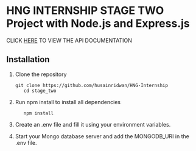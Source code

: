 # HNG INTERNSHIP STAGE TWO Project with Node.js and Express.js

CLICK [HERE](https://documenter.getpostman.com/view/11396243/2s9YC5yssz#05c09527-27af-4e0f-ae5c-bbc44ba61785) TO VIEW THE API DOCUMENTATION

## Installation

1. Clone the repository

   ```
   git clone https://github.com/husainridwan/HNG-Internship
      cd stage_two
   ```

2. Run npm install to install all dependencies

   ```
      npm install
   ```

3. Create an .env file and fill it using your environment variables.

4. Start your Mongo database server and add the MONGODB_URI in the .env file.